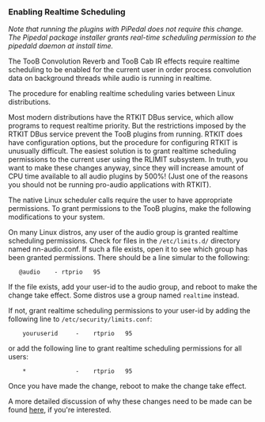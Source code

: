 ### Enabling Realtime Scheduling

_Note that running the plugins with PiPedal does not require this change. The Pipedal package installer grants real-time scheduling permission to the pipedald daemon at install time._

The TooB Convolution Reverb and TooB Cab IR effects require realtime scheduling to be enabled for the current user 
in order process convolution data on background threads while audio is running in realtime.

The procedure for enabling realtime scheduling varies between Linux distributions. 

Most modern distributions have the RTKIT DBus service, which allow programs to request realtime priority. But the restrictions imposed by the RTKIT 
DBus service prevent the TooB plugins from running. RTKIT does have configuration options, but the procedure for configuring RTKIT is unusually difficult. 
The easiest solution is to grant realtime scheduling permissions to 
the current user using the RLIMIT subsystem. In truth, you want to make these changes anyway, since they will increase amount of CPU time available to all audio plugins by 500%! (Just one of the reasons you should not be running pro-audio applications with RTKIT).

The native Linux scheduler calls require the user to have appropriate permissions. To grant permissions to the TooB plugins, make the following
modifications to your system.

On many Linux distros, any user of the audio group is granted realtime scheduling permissions. Check for files in the `/etc/limits.d/` directory named nn-audio.conf.
If such a file exists, open it to see which group has been granted permissions. There should be a line simular to the following:

```
   @audio    - rtprio   95
```

If the file exists, add your user-id to the audio group, and reboot to make the change take effect. Some distros use a group named `realtime` instead.

If not, grant realtime scheduling permissions to your user-id by adding the following line to `/etc/security/limits.conf`:

```
    youruserid     -    rtprio   95
```
or add the following line to grant realtime scheduling permissions for all users:
```
    *              -    rtprio   95
```

Once you have made the change, reboot to make the change take effect.

A more detailed discussion of why these changes need to be made can be found [here](https://github.com/rerdavies/pipedal/discussions/99), if you're interested.
